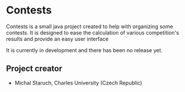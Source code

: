 Contests
=======

Contests is a small java project created to help with organizing some contests. It is designed to ease the calculation of various competition's results and provide an easy user interface

It is currently in development and there has been no release yet.

## Project creator
- Michal Staruch, Charles University (Czech Republic)